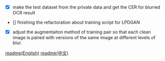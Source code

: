 - [x] make the test dataset from the private data and get the CER for blurred OCR  result 
- [] finishing the refactoration about training script for LPDGAN
- [x] adjust the augmentaiton method of training pair so that each clean image is paired with versions of the same image at different levels of blur.


[readme(English)](../readme.md)
[readme(中文)](./readme_cht.md)

